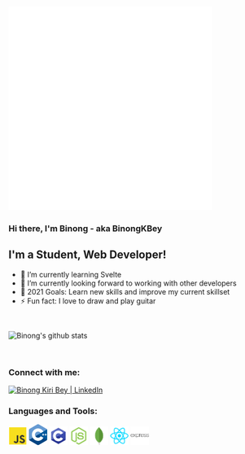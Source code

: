<!-- ### Hi there, I'm Binong - aka BinongKBey -->

<img src="https://raw.githubusercontent.com/BinongKBey/BinongKBey/master/head.svg" alt="binong"/>

### Hi there, I'm Binong - aka BinongKBey

## I'm a Student, Web Developer!

<!-- - 🔭 I am current -->

- 🌱 I’m currently learning Svelte
- 👯 I’m currently looking forward to working with other developers
- 🥅 2021 Goals: Learn new skills and improve my current skillset
- ⚡ Fun fact: I love to draw and play guitar

<br />

![Binong's github stats](https://github-readme-stats.vercel.app/api?username=binongkbey)

<br />

### Connect with me:

[<img alt="Binong Kiri Bey | LinkedIn" width="36px" src="https://cdn.jsdelivr.net/npm/simple-icons@v3/icons/linkedin.svg"/>](https://www.linkedin.com/in/binong-kiri-bey-a38723173/)
<br />

### Languages and Tools:

<img alt="javascript" width="36px" src="https://raw.githubusercontent.com/BinongKBey/BinongKBey/master/icons/javascript.png" />

<img alt="c++" width="36px" src="https://raw.githubusercontent.com/BinongKBey/BinongKBey/master/icons/cpp-icon.png" />

<img alt="c" width="36px" src="https://raw.githubusercontent.com/BinongKBey/BinongKBey/master/icons/c.png" />
<img alt="node-js" width="36px" src="https://raw.githubusercontent.com/BinongKBey/BinongKBey/master/icons/nodejs.png" />

<img alt="mongodb" width="36px" src="https://raw.githubusercontent.com/BinongKBey/BinongKBey/master/icons/mongodb.png" />

<img alt="react" width="36px" src="https://raw.githubusercontent.com/BinongKBey/BinongKBey/master/icons/react-icon.png" />

<img alt="express" width="36px" src="https://raw.githubusercontent.com/BinongKBey/BinongKBey/master/icons/expressjs.png" />

<br />
<br />
